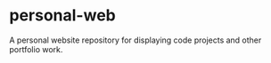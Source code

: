 # personal-web
A personal website repository for displaying code projects and other portfolio work.
